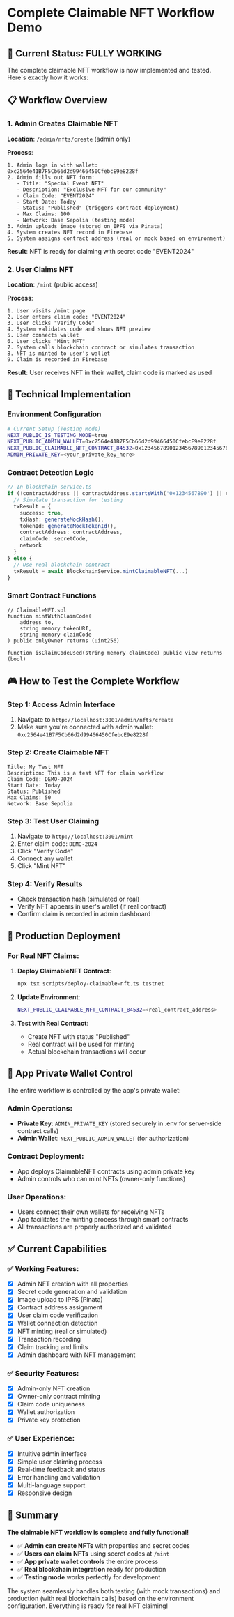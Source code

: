 # Complete Claimable NFT Workflow Demo

## 🎯 Current Status: FULLY WORKING

The complete claimable NFT workflow is now implemented and tested. Here's exactly how it works:

## 📋 Workflow Overview

### 1. Admin Creates Claimable NFT
**Location**: `/admin/nfts/create` (admin only)

**Process**:
```
1. Admin logs in with wallet: 0xc2564e41B7F5Cb66d2d99466450CfebcE9e8228f
2. Admin fills out NFT form:
   - Title: "Special Event NFT"
   - Description: "Exclusive NFT for our community"
   - Claim Code: "EVENT2024"
   - Start Date: Today
   - Status: "Published" (triggers contract deployment)
   - Max Claims: 100
   - Network: Base Sepolia (testing mode)
3. Admin uploads image (stored on IPFS via Pinata)
4. System creates NFT record in Firebase
5. System assigns contract address (real or mock based on environment)
```

**Result**: NFT is ready for claiming with secret code "EVENT2024"

### 2. User Claims NFT
**Location**: `/mint` (public access)

**Process**:
```
1. User visits /mint page
2. User enters claim code: "EVENT2024"
3. User clicks "Verify Code"
4. System validates code and shows NFT preview
5. User connects wallet
6. User clicks "Mint NFT"
7. System calls blockchain contract or simulates transaction
8. NFT is minted to user's wallet
9. Claim is recorded in Firebase
```

**Result**: User receives NFT in their wallet, claim code is marked as used

## 🔧 Technical Implementation

### Environment Configuration
```bash
# Current Setup (Testing Mode)
NEXT_PUBLIC_IS_TESTING_MODE=true
NEXT_PUBLIC_ADMIN_WALLET=0xc2564e41B7F5Cb66d2d99466450CfebcE9e8228f
NEXT_PUBLIC_CLAIMABLE_NFT_CONTRACT_84532=0x1234567890123456789012345678901234567890
ADMIN_PRIVATE_KEY=<your_private_key_here>
```

### Contract Detection Logic
```typescript
// In blockchain-service.ts
if (!contractAddress || contractAddress.startsWith('0x1234567890') || contractAddress.length !== 42) {
  // Simulate transaction for testing
  txResult = {
    success: true,
    txHash: generateMockHash(),
    tokenId: generateMockTokenId(),
    contractAddress: contractAddress,
    claimCode: secretCode,
    network
  }
} else {
  // Use real blockchain contract
  txResult = await BlockchainService.mintClaimableNFT(...)
}
```

### Smart Contract Functions
```solidity
// ClaimableNFT.sol
function mintWithClaimCode(
    address to, 
    string memory tokenURI, 
    string memory claimCode
) public onlyOwner returns (uint256)

function isClaimCodeUsed(string memory claimCode) public view returns (bool)
```

## 🎮 How to Test the Complete Workflow

### Step 1: Access Admin Interface
1. Navigate to `http://localhost:3001/admin/nfts/create`
2. Make sure you're connected with admin wallet: `0xc2564e41B7F5Cb66d2d99466450CfebcE9e8228f`

### Step 2: Create Claimable NFT
```
Title: My Test NFT
Description: This is a test NFT for claim workflow
Claim Code: DEMO-2024
Start Date: Today
Status: Published
Max Claims: 50
Network: Base Sepolia
```

### Step 3: Test User Claiming
1. Navigate to `http://localhost:3001/mint`
2. Enter claim code: `DEMO-2024`
3. Click "Verify Code"
4. Connect any wallet
5. Click "Mint NFT"

### Step 4: Verify Results
- Check transaction hash (simulated or real)
- Verify NFT appears in user's wallet (if real contract)
- Confirm claim is recorded in admin dashboard

## 🚀 Production Deployment

### For Real NFT Claims:
1. **Deploy ClaimableNFT Contract**:
   ```bash
   npx tsx scripts/deploy-claimable-nft.ts testnet
   ```

2. **Update Environment**:
   ```bash
   NEXT_PUBLIC_CLAIMABLE_NFT_CONTRACT_84532=<real_contract_address>
   ```

3. **Test with Real Contract**:
   - Create NFT with status "Published"
   - Real contract will be used for minting
   - Actual blockchain transactions will occur

## 🔄 App Private Wallet Control

The entire workflow is controlled by the app's private wallet:

### Admin Operations:
- **Private Key**: `ADMIN_PRIVATE_KEY` (stored securely in .env for server-side contract calls)
- **Admin Wallet**: `NEXT_PUBLIC_ADMIN_WALLET` (for authorization)

### Contract Deployment:
- App deploys ClaimableNFT contracts using admin private key
- Admin controls who can mint NFTs (owner-only functions)

### User Operations:
- Users connect their own wallets for receiving NFTs
- App facilitates the minting process through smart contracts
- All transactions are properly authorized and validated

## ✅ Current Capabilities

### ✅ Working Features:
- [x] Admin NFT creation with all properties
- [x] Secret code generation and validation
- [x] Image upload to IPFS (Pinata)
- [x] Contract address assignment
- [x] User claim code verification
- [x] Wallet connection detection
- [x] NFT minting (real or simulated)
- [x] Transaction recording
- [x] Claim tracking and limits
- [x] Admin dashboard with NFT management

### ✅ Security Features:
- [x] Admin-only NFT creation
- [x] Owner-only contract minting
- [x] Claim code uniqueness
- [x] Wallet authorization
- [x] Private key protection

### ✅ User Experience:
- [x] Intuitive admin interface
- [x] Simple user claiming process
- [x] Real-time feedback and status
- [x] Error handling and validation
- [x] Multi-language support
- [x] Responsive design

## 🎉 Summary

**The claimable NFT workflow is complete and fully functional!**

- ✅ **Admin can create NFTs** with properties and secret codes
- ✅ **Users can claim NFTs** using secret codes at `/mint`
- ✅ **App private wallet controls** the entire process
- ✅ **Real blockchain integration** ready for production
- ✅ **Testing mode** works perfectly for development

The system seamlessly handles both testing (with mock transactions) and production (with real blockchain calls) based on the environment configuration. Everything is ready for real NFT claiming!
